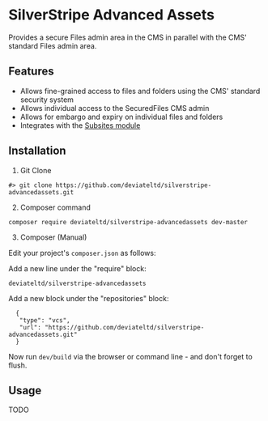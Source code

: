 # SilverStripe Advanced Assets

Provides a secure Files admin area in the CMS in parallel with the CMS' standard
Files admin area.

## Features

 * Allows fine-grained access to files and folders using the CMS' standard security system
 * Allows individual access to the SecuredFiles CMS admin
 * Allows for embargo and expiry on individual files and folders
 * Integrates with the [Subsites module](http://addons.silverstripe.org/add-ons/silverstripe/subsites)

## Installation

  1) Git Clone


    #> git clone https://github.com/deviateltd/silverstripe-advancedassets.git

  2) Composer command


    composer require deviateltd/silverstripe-advancedassets dev-master

  3) Composer (Manual)

Edit your project's `composer.json` as follows:

Add a new line under the "require" block:


    deviateltd/silverstripe-advancedassets

Add a new block under the "repositories" block:


      {
       "type": "vcs",
       "url": "https://github.com/deviateltd/silverstripe-advancedassets.git"
      }

Now run `dev/build` via the browser or command line - and don't forget to flush.

## Usage

TODO
